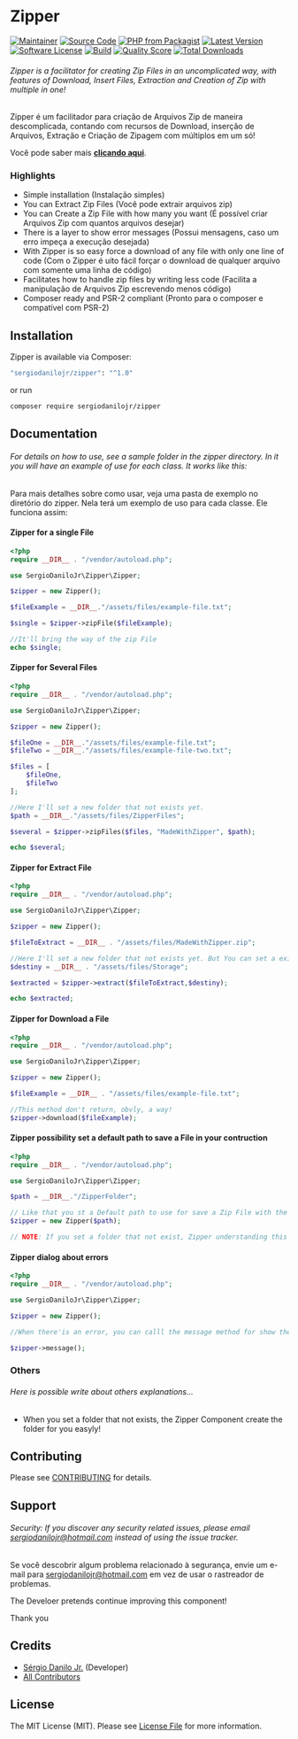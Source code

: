 # Zipper

[![Maintainer](http://img.shields.io/badge/maintainer-@sergiodanilojr-blue.svg?style=flat-square)](https://twitter.com/sergiodanilojr)
[![Source Code](http://img.shields.io/badge/source-sergiodanilojr/zipper-blue.svg?style=flat-square)](https://github.com/sergiodanilojr/zipper)
[![PHP from Packagist](https://img.shields.io/packagist/php-v/sergiodanilojr/zipper.svg?style=flat-square)](https://packagist.org/packages/sergiodanilojr/zipper)
[![Latest Version](https://img.shields.io/github/release/sergiodanilojr/zipper.svg?style=flat-square)](https://github.com/sergiodanilojr/zipper/releases)
[![Software License](https://img.shields.io/badge/license-MIT-brightgreen.svg?style=flat-square)](LICENSE)
[![Build](https://img.shields.io/scrutinizer/build/g/sergiodanilojr/zipper.svg?style=flat-square)](https://scrutinizer-ci.com/g/sergiodanilojr/zipper)
[![Quality Score](https://img.shields.io/scrutinizer/g/sergiodanilojr/zipper.svg?style=flat-square)](https://scrutinizer-ci.com/g/sergiodanilojr/zipper)
[![Total Downloads](https://img.shields.io/packagist/dt/sergiodanilojr/zipper.svg?style=flat-square)](https://packagist.org/packages/csergiodanilojr/zipper)

###### Zipper is a facilitator for creating Zip Files in an uncomplicated way, with features of Download, Insert Files, Extraction and Creation of Zip with multiple in one!

Zipper é um facilitador para criação de Arquivos Zip de maneira descomplicada, contando com recursos de Download, inserção de Arquivos, Extração e Criação de Zipagem com múltiplos em um só!

Você pode saber mais **[clicando aqui](https://www.sergiodanilojr.com.br/componentes/zipper)**.

### Highlights

- Simple installation (Instalação simples)
- You can Extract Zip Files (Você pode extrair arquivos zip)
- You can Create a Zip File with how many you want (É possível criar Arquivos Zip com quantos arquivos desejar)
- There is a layer to show error messages (Possui mensagens, caso um erro impeça a execução desejada)
- With Zipper is so easy force a download of any file with only one line of code (Com o Zipper é uito fácil forçar o download de qualquer arquivo com somente uma linha de código)
- Facilitates how to handle zip files by writing less code (Facilita a manipulação de Arquivos Zip escrevendo menos código)
- Composer ready and PSR-2 compliant (Pronto para o composer e compatível com PSR-2)

## Installation

Zipper is available via Composer:

```bash
"sergiodanilojr/zipper": "^1.0"
```

or run

```bash
composer require sergiodanilojr/zipper
```

## Documentation

###### For details on how to use, see a sample folder in the zipper directory. In it you will have an example of use for each class. It works like this:

Para mais detalhes sobre como usar, veja uma pasta de exemplo no diretório do zipper. Nela terá um exemplo de uso para cada classe. Ele funciona assim:

#### Zipper for a single File

```php
<?php
require __DIR__ . "/vendor/autoload.php";

use SergioDaniloJr\Zipper\Zipper;

$zipper = new Zipper();

$fileExample = __DIR__."/assets/files/example-file.txt";

$single = $zipper->zipFile($fileExample);

//It'll bring the way of the zip File
echo $single;
```

#### Zipper for Several Files

```php
<?php
require __DIR__ . "/vendor/autoload.php";

use SergioDaniloJr\Zipper\Zipper;

$zipper = new Zipper();

$fileOne = __DIR__."/assets/files/example-file.txt";
$fileTwo = __DIR__."/assets/files/example-file-two.txt";

$files = [
    $fileOne,
    $fileTwo
];

//Here I'll set a new folder that not exists yet.
$path = __DIR__."/assets/files/ZipperFiles";

$several = $zipper->zipFiles($files, "MadeWithZipper", $path);

echo $several;

```


#### Zipper for Extract File

```php
<?php
require __DIR__ . "/vendor/autoload.php";

use SergioDaniloJr\Zipper\Zipper;

$zipper = new Zipper();

$fileToExtract = __DIR__ . "/assets/files/MadeWithZipper.zip";

//Here I'll set a new folder that not exists yet. But You can set a existent folder.
$destiny = __DIR__ . "/assets/files/Storage";

$extracted = $zipper->extract($fileToExtract,$destiny);

echo $extracted;

```


#### Zipper for Download a File

```php
<?php
require __DIR__ . "/vendor/autoload.php";

use SergioDaniloJr\Zipper\Zipper;

$zipper = new Zipper();

$fileExample = __DIR__ . "/assets/files/example-file.txt";

//This method don't return, obvly, a way!
$zipper->download($fileExample);

```

#### Zipper possibility set a default path to save a File in your contruction
```php
<?php
require __DIR__ . "/vendor/autoload.php";

use SergioDaniloJr\Zipper\Zipper;

$path = __DIR__."/ZipperFolder";

// Like that you st a Default path to use for save a Zip File with the methods said above.
$zipper = new Zipper($path);

// NOTE: If you set a folder that not exist, Zipper understanding this and will create a new folder like you want! Zipper's Wonderful, no?!

```

#### Zipper dialog about errors
```php
<?php
require __DIR__ . "/vendor/autoload.php";

use SergioDaniloJr\Zipper\Zipper;

$zipper = new Zipper();

//When there'is an error, you can calll the message method for show the error message, it comes like a 'string' type

$zipper->message();

```


### Others

###### Here is possible write about others explanations...

- When you set a folder that not exists, the Zipper Component create the folder for you easyly!


## Contributing

Please see [CONTRIBUTING](https://github.com/sergiodanilojr/zipper/blob/master/CONTRIBUTING.md) for details.

## Support

###### Security: If you discover any security related issues, please email sergiodanilojr@hotmail.com instead of using the issue tracker.

Se você descobrir algum problema relacionado à segurança, envie um e-mail para sergiodanilojr@hotmail.com em vez de usar o rastreador de problemas.

The Develoer pretends continue improving this component!

Thank you


## Credits

- [Sérgio Danilo Jr.](https://github.com/sergiodanilojr) (Developer)
- [All Contributors](https://github.com/sergiodanilojr/zipper/contributors)

## License

The MIT License (MIT). Please see [License File](https://github.com/sergiodanilojr/zipper/blob/master/LICENSE) for more information.
